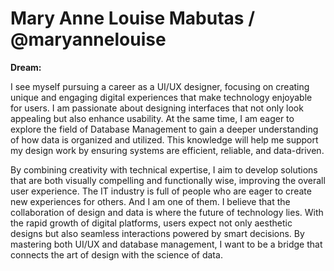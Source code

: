 # Mary Anne Louise Mabutas / @maryannelouise

**Dream:**

I see myself pursuing a career as a UI/UX designer, focusing on creating unique and engaging digital experiences that make technology enjoyable for users. I am passionate about designing interfaces that not only look appealing but also enhance usability. At the same time, I am eager to explore the field of Database Management to gain a deeper understanding of how data is organized and utilized. This knowledge will help me support my design work by ensuring systems are efficient, reliable, and data-driven.

By combining creativity with technical expertise, I aim to develop solutions that are both visually compelling and functionally wise, improving the overall user experience. The IT industry is full of people who are eager to create new experiences for others. And I am one of them. I believe that the collaboration of design and data is where the future of technology lies. With the rapid growth of digital platforms, users expect not only aesthetic designs but also seamless interactions powered by smart decisions. By mastering both UI/UX and database management, I want to be a bridge that connects the art of design with the science of data.